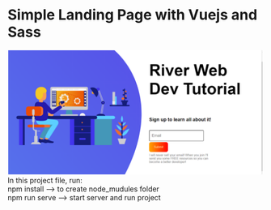 # Simple Landing Page with Vuejs and Sass
![Landing Page](Capture.PNG)
<br>
In this project file, run:<br>
npm install  --> to create node_mudules folder<br>
npm run serve  --> start server and run project
